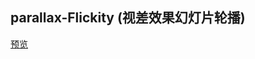 ## parallax-Flickity (视差效果幻灯片轮播)

[预览](https://f2ex.github.io/Frontend-Library/packages/parallax-Flickity/)